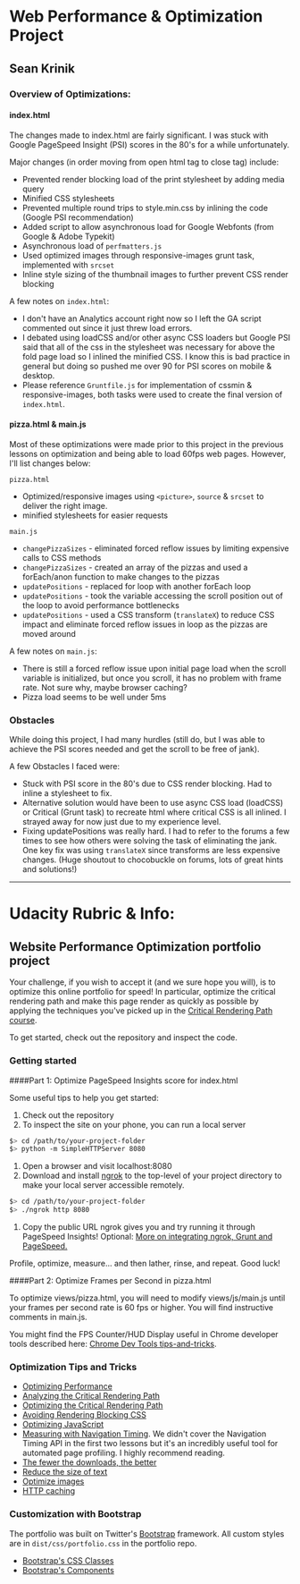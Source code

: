 # Web Performance & Optimization Project
## Sean Krinik

### Overview of Optimizations:

#### index.html
The changes made to index.html are fairly significant. I was stuck with Google PageSpeed Insight (PSI) scores in the 80's for a while unfortunately.

Major changes (in order moving from open html tag to close tag) include:

* Prevented render blocking load of the print stylesheet by adding media query
* Minified CSS stylesheets
* Prevented multiple round trips to style.min.css by inlining the code (Google PSI recommendation)
* Added script to allow asynchronous load for Google Webfonts (from Google & Adobe Typekit)
* Asynchronous load of `perfmatters.js`
* Used optimized images through responsive-images grunt task, implemented with `srcset`
* Inline style sizing of the thumbnail images to further prevent CSS render blocking

A few notes on `index.html`:

* I don't have an Analytics account right now so I left the GA script commented out since it just threw load errors.
* I debated using loadCSS and/or other async CSS loaders but Google PSI said that all of the css in the stylesheet was necessary for above the fold page load so I inlined the minified CSS. I know this is bad practice in general but doing so pushed me over 90 for PSI scores on mobile & desktop.
* Please reference `Gruntfile.js` for implementation of cssmin & responsive-images, both tasks were used to create the final version of `index.html`.

#### pizza.html & main.js
Most of these optimizations were made prior to this project in the previous lessons on optimization and being able to load 60fps web pages. However, I'll list changes below:

`pizza.html`

* Optimized/responsive images using `<picture>`, `source` & `srcset` to deliver the right image.
* minified stylesheets for easier requests

`main.js`

* `changePizzaSizes` - eliminated forced reflow issues by limiting expensive calls to CSS methods
* `changePizzaSizes` - created an array of the pizzas and used a forEach/anon function to make changes to the pizzas
* `updatePositions` - replaced for loop with another forEach loop
* `updatePositions` - took the variable accessing the scroll position out of the loop to avoid performance bottlenecks
* `updatePositions` - used a CSS transform (`translateX`) to reduce CSS impact and eliminate forced reflow issues in loop as the pizzas are moved around

A few notes on `main.js`:

* There is still a forced reflow issue upon initial page load when the scroll variable is initialized, but once you scroll, it has no problem with frame rate. Not sure why, maybe browser caching?
* Pizza load seems to be well under 5ms

### Obstacles
While doing this project, I had many hurdles (still do, but I was able to achieve the PSI scores needed and get the scroll to be free of jank).

A few Obstacles I faced were:
* Stuck with PSI score in the 80's due to CSS render blocking. Had to inline a stylesheet to fix.
* Alternative solution would have been to use async CSS load (loadCSS) or Critical (Grunt task) to recreate html where critical CSS is all inlined. I strayed away for now just due to my experience level.
* Fixing updatePositions was really hard. I had to refer to the forums a few times to see how others were solving the task of eliminating the jank. One key fix was using `translateX` since transforms are less expensive changes. (Huge shoutout to chocobuckle on forums, lots of great hints and solutions!) 

---

# Udacity Rubric & Info:

## Website Performance Optimization portfolio project

Your challenge, if you wish to accept it (and we sure hope you will), is to optimize this online portfolio for speed! In particular, optimize the critical rendering path and make this page render as quickly as possible by applying the techniques you've picked up in the [Critical Rendering Path course](https://www.udacity.com/course/ud884).

To get started, check out the repository and inspect the code.

### Getting started

####Part 1: Optimize PageSpeed Insights score for index.html

Some useful tips to help you get started:

1. Check out the repository
1. To inspect the site on your phone, you can run a local server

  ```bash
  $> cd /path/to/your-project-folder
  $> python -m SimpleHTTPServer 8080
  ```

1. Open a browser and visit localhost:8080
1. Download and install [ngrok](https://ngrok.com/) to the top-level of your project directory to make your local server accessible remotely.

  ``` bash
  $> cd /path/to/your-project-folder
  $> ./ngrok http 8080
  ```

1. Copy the public URL ngrok gives you and try running it through PageSpeed Insights! Optional: [More on integrating ngrok, Grunt and PageSpeed.](http://www.jamescryer.com/2014/06/12/grunt-pagespeed-and-ngrok-locally-testing/)

Profile, optimize, measure... and then lather, rinse, and repeat. Good luck!

####Part 2: Optimize Frames per Second in pizza.html

To optimize views/pizza.html, you will need to modify views/js/main.js until your frames per second rate is 60 fps or higher. You will find instructive comments in main.js.

You might find the FPS Counter/HUD Display useful in Chrome developer tools described here: [Chrome Dev Tools tips-and-tricks](https://developer.chrome.com/devtools/docs/tips-and-tricks).

### Optimization Tips and Tricks
* [Optimizing Performance](https://developers.google.com/web/fundamentals/performance/ "web performance")
* [Analyzing the Critical Rendering Path](https://developers.google.com/web/fundamentals/performance/critical-rendering-path/analyzing-crp.html "analyzing crp")
* [Optimizing the Critical Rendering Path](https://developers.google.com/web/fundamentals/performance/critical-rendering-path/optimizing-critical-rendering-path.html "optimize the crp!")
* [Avoiding Rendering Blocking CSS](https://developers.google.com/web/fundamentals/performance/critical-rendering-path/render-blocking-css.html "render blocking css")
* [Optimizing JavaScript](https://developers.google.com/web/fundamentals/performance/critical-rendering-path/adding-interactivity-with-javascript.html "javascript")
* [Measuring with Navigation Timing](https://developers.google.com/web/fundamentals/performance/critical-rendering-path/measure-crp.html "nav timing api"). We didn't cover the Navigation Timing API in the first two lessons but it's an incredibly useful tool for automated page profiling. I highly recommend reading.
* <a href="https://developers.google.com/web/fundamentals/performance/optimizing-content-efficiency/eliminate-downloads.html">The fewer the downloads, the better</a>
* <a href="https://developers.google.com/web/fundamentals/performance/optimizing-content-efficiency/optimize-encoding-and-transfer.html">Reduce the size of text</a>
* <a href="https://developers.google.com/web/fundamentals/performance/optimizing-content-efficiency/image-optimization.html">Optimize images</a>
* <a href="https://developers.google.com/web/fundamentals/performance/optimizing-content-efficiency/http-caching.html">HTTP caching</a>

### Customization with Bootstrap
The portfolio was built on Twitter's <a href="http://getbootstrap.com/">Bootstrap</a> framework. All custom styles are in `dist/css/portfolio.css` in the portfolio repo.

* <a href="http://getbootstrap.com/css/">Bootstrap's CSS Classes</a>
* <a href="http://getbootstrap.com/components/">Bootstrap's Components</a>
